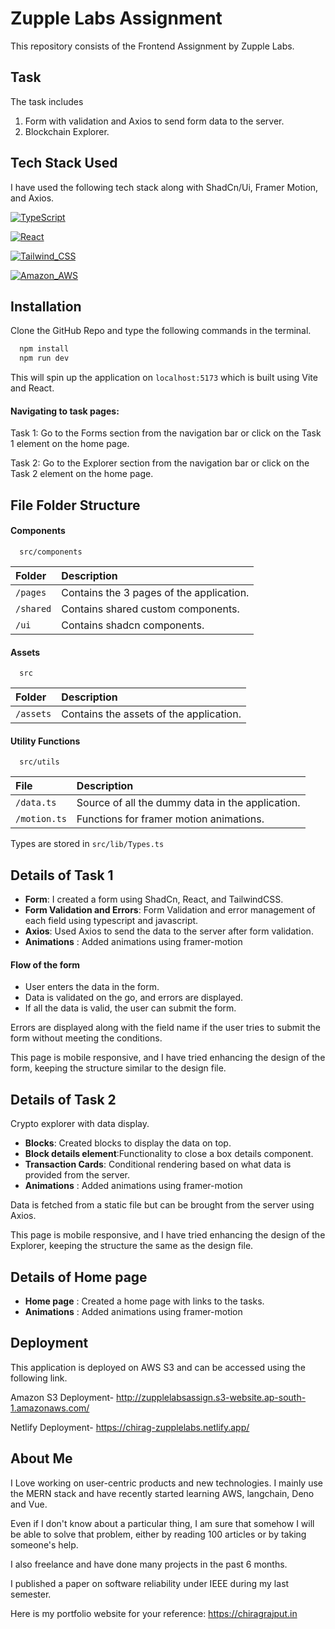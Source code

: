 
# Zupple Labs Assignment
This repository consists of the Frontend Assignment by Zupple Labs.



## Task
The task includes
1) Form with validation and Axios to send form data to the server.
2) Blockchain Explorer.
## Tech Stack Used
I have used the following tech stack along with ShadCn/Ui, Framer Motion, and Axios.

[![TypeScript](https://img.shields.io/badge/TypeScript-007ACC?style=for-the-badge&logo=typescript&logoColor=white)](https://choosealicense.com/licenses/mit/) 

[![React](https://img.shields.io/badge/React-20232A?style=for-the-badge&logo=react&logoColor=61DAFB)](https://opensource.org/licenses/)

[![Tailwind_CSS](https://img.shields.io/badge/Tailwind_CSS-38B2AC?style=for-the-badge&logo=tailwind-css&logoColor=white)](http://www.gnu.org/licenses/agpl-3.0)

[![Amazon_AWS](https://img.shields.io/badge/Amazon_AWS-232F3E?style=for-the-badge&logo=amazon-aws&logoColor=white)](http://www.gnu.org/licenses/agpl-3.0)


## Installation

Clone the GitHub Repo and type the following commands in the terminal.

```bash
  npm install 
  npm run dev
```
This will spin up the application on ``` localhost:5173 ``` which is built using Vite and React.

#### Navigating to task pages:
Task 1: Go to the Forms section from the navigation bar or click on the Task 1 element on the home page.

Task 2: Go to the Explorer section from the navigation bar or click on the Task 2 element on the home page.
    
## File Folder Structure

#### Components

```
  src/components
```

| Folder |     Description |
| :-------- | :------------------------- |
| `/pages` |  Contains the 3 pages of the application. |
| `/shared` |  Contains shared custom components.|
| `/ui` |  Contains shadcn components.|

#### Assets

```
  src
```

| Folder |     Description |
| :-------- | :------------------------- |
| `/assets` |  Contains the assets of the application. |

#### Utility Functions

```
  src/utils
```

| File |     Description |
| :-------- | :------------------------- |
| `/data.ts` |  Source of all the dummy data in the application. |
| `/motion.ts` | Functions for framer motion animations. |

Types are stored in ``` src/lib/Types.ts ```



## Details of Task 1

- **Form**:  I created a form using ShadCn, React, and TailwindCSS.
- **Form Validation and Errors**: Form Validation and error management of each field using typescript and javascript. 
- **Axios**: Used Axios to send the data to the server after form validation.
- **Animations** : Added animations using framer-motion

#### Flow of the form
- User enters the data in the form.
- Data is validated on the go, and errors are displayed.
- If all the data is valid, the user can submit the form.

Errors are displayed along with the field name if the user tries to submit the form without meeting the conditions.

This page is mobile responsive, and I have tried enhancing the design of the form, keeping the structure similar to the design file.

## Details of Task 2
Crypto explorer with data display.

- **Blocks**:  Created blocks to display the data on top.
- **Block details element**:Functionality to close a box details component. 
- **Transaction Cards**: Conditional rendering based on what data is provided from the server.
- **Animations** : Added animations using framer-motion

Data is fetched from a static file but can be brought from the server using Axios.

This page is mobile responsive, and I have tried enhancing the design of the Explorer, keeping the structure the same as the design file.

## Details of Home page
- **Home page** :  Created a home page with links to the tasks.
- **Animations** : Added animations using framer-motion


## Deployment
This application is deployed on AWS S3 and can be accessed using the following link.

Amazon S3 Deployment- http://zupplelabsassign.s3-website.ap-south-1.amazonaws.com/

Netlify Deployment- https://chirag-zupplelabs.netlify.app/




## About Me
I Love working on user-centric products and new technologies. I mainly use the MERN stack and have recently started learning AWS, langchain, Deno and Vue.

Even if I don't know about a particular thing, I am sure that somehow I will be able to solve that problem, either by reading 100 articles or by taking someone's help.

I also freelance and have done many projects in the past 6 months.

I published a paper on software reliability under IEEE during my last semester.

Here is my portfolio website for your reference: https://chiragrajput.in

